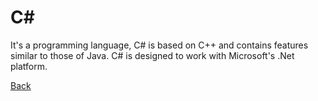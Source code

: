 # C# 

It's a programming language,
C# is based on C++ and contains features similar to those of Java. 
C# is designed to work with Microsoft's .Net platform.

[Back](https://github.com/yeseniamolinab/mvc5-introduction/blob/master/README.md)
